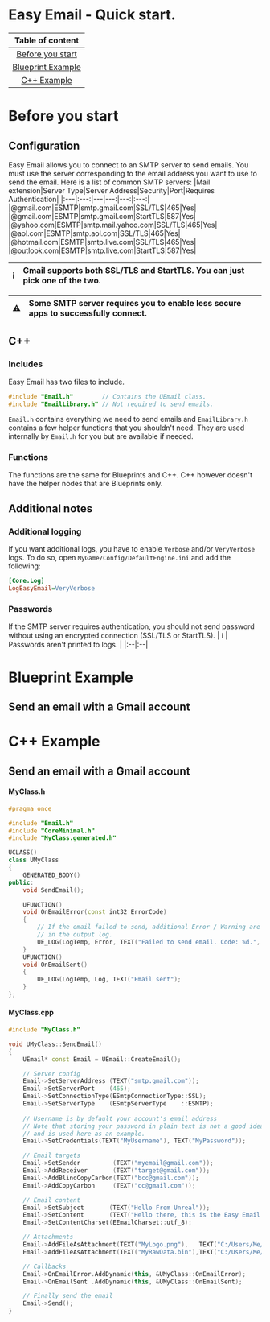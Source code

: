 # Easy Email - Quick start.
|Table of content|
|:---:|
|[Before you start](#before-you-start)|
|[Blueprint Example](#blueprint-example)|
|[C++ Example](#markdown-header-c-example)|
# Before you start
## Configuration
Easy Email allows you to connect to an SMTP server to send emails. You must use the server corresponding to the email address you want to use to send the email.
Here is a list of common SMTP servers:
|Mail extension|Server Type|Server Address|Security|Port|Requires Authentication|
|:---|:---:|---|---:|---:|:---:|
|@gmail.com|ESMTP|smtp.gmail.com|SSL/TLS|465|Yes|
|@gmail.com|ESMTP|smtp.gmail.com|StartTLS|587|Yes|
|@yahoo.com|ESMTP|smtp.mail.yahoo.com|SSL/TLS|465|Yes|
|@aol.com|ESMTP|smtp.aol.com|SSL/TLS|465|Yes|
|@hotmail.com|ESMTP|smtp.live.com|SSL/TLS|465|Yes|
|@outlook.com|ESMTP|smtp.live.com|StartTLS|587|Yes|

| :information_source: |  Gmail supports both SSL/TLS and StartTLS. You can just pick one of the two. |
|:--|:--|

| :warning: | Some SMTP server requires you to enable less secure apps to successfully connect.  |
|:--|:--|

## C++
### Includes
Easy Email has two files to include.
```cpp
#include "Email.h"        // Contains the UEmail class. 
#include "EmailLibrary.h" // Not required to send emails.
```
`Email.h` contains everything we need to send emails and `EmailLibrary.h` contains a few helper functions that you shouldn't need. They are used internally by `Email.h` for you but are available if needed.
### Functions
The functions are the same for Blueprints and C++. C++ however doesn't have the helper nodes that are Blueprints only.

## Additional notes
### Additional logging
If you want additional logs, you have to enable `Verbose` and/or `VeryVerbose` logs.
To do so, open `MyGame/Config/DefaultEngine.ini` and add the following:
```ini
[Core.Log]
LogEasyEmail=VeryVerbose
```

### Passwords
If the SMTP server requires authentication, you should not send password without using an encrypted connection (SSL/TLS or StartTLS). 
| :information_source: |  Passwords aren't printed to logs. |
|:--|:--|

# Blueprint Example
## Send an email with a Gmail account
# C++ Example
## Send an email with a Gmail account
#### MyClass.h
```cpp
#pragma once

#include "Email.h"
#include "CoreMinimal.h"
#include "MyClass.generated.h"

UCLASS()
class UMyClass
{
	GENERATED_BODY()
public:
	void SendEmail();

	UFUNCTION() 
	void OnEmailError(const int32 ErrorCode) 
	{
		// If the email failed to send, additional Error / Warning are available
		// in the output log.
		UE_LOG(LogTemp, Error, TEXT("Failed to send email. Code: %d.", ErrorCode);
	}
	UFUNCTION() 
	void OnEmailSent()
	{
		UE_LOG(LogTemp, Log, TEXT("Email sent");
	}
};
```
#### MyClass.cpp
```cpp
#include "MyClass.h"

void UMyClass::SendEmail()
{
	UEmail* const Email = UEmail::CreateEmail();

	// Server config
	Email->SetServerAddress	(TEXT("smtp.gmail.com"));
	Email->SetServerPort	(465);
	Email->SetConnectionType(ESmtpConnectionType::SSL);
	Email->SetServerType	(ESmtpServerType    ::ESMTP);
	
	// Username is by default your account's email address
	// Note that storing your password in plain text is not a good idea
	// and is used here as an example.
	Email->SetCredentials(TEXT("MyUsername"), TEXT("MyPassword"));

	// Email targets
	Email->SetSender		 (TEXT("myemail@gmail.com"));
	Email->AddReceiver	     (TEXT("target@gmail.com"));
	Email->AddBlindCopyCarbon(TEXT("bcc@gmail.com"));
	Email->AddCopyCarbon	 (TEXT("cc@gmail.com"));

	// Email content
	Email->SetSubject       (TEXT("Hello From Unreal"));
	Email->SetContent       (TEXT("Hello there, this is the Easy Email Plugin."));
	Email->SetContentCharset(EEmailCharset::utf_8);

	// Attachments
	Email->AddFileAsAttachment(TEXT("MyLogo.png"),   TEXT("C:/Users/Me/Logo.png"));										// Auto-detect MIME-Type
	Email->AddFileAsAttachment(TEXT("MyRawData.bin"),TEXT("C:/Users/Me/binary.bin"), TEXT("application/octet-stream")); // Explicit MIME-Type

	// Callbacks
	Email->OnEmailError.AddDynamic(this, &UMyClass::OnEmailError);
	Email->OnEmailSent .AddDynamic(this, &UMyClass::OnEmailSent);

	// Finally send the email
	Email->Send();
}
```
